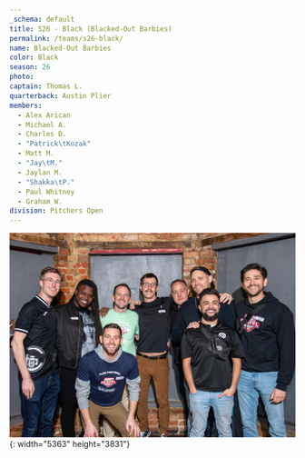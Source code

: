 ```yaml
---
_schema: default
title: S26 - Black (Blacked-Out Barbies)
permalink: /teams/s26-black/
name: Blacked-Out Barbies
color: Black
season: 26
photo:
captain: Thomas L.
quarterback: Austin Plier
members:
  - Alex Arican
  - Michael A.
  - Charles D.
  - "Patrick\tKozak"
  - Matt M.
  - "Jay\tM."
  - Jaylan M.
  - "Shakka\tP."
  - Paul Whitney
  - Graham W.
division: Pitchers Open
---
```

![](/img/da2-7001.jpg){: width="5363" height="3831"}